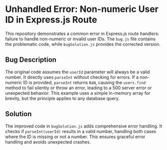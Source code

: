 # Unhandled Error: Non-numeric User ID in Express.js Route

This repository demonstrates a common error in Express.js route handlers: failure to handle non-numeric or invalid user IDs. The `bug.js` file contains the problematic code, while `bugSolution.js` provides the corrected version.

## Bug Description
The original code assumes the `userId` parameter will always be a valid number.  It directly uses `parseInt` without checking for errors. If a non-numeric ID is provided, `parseInt` returns `NaN`, causing the `users.find` method to fail silently or throw an error, leading to a 500 server error or unexpected behavior.  This example uses a simple in-memory array for brevity, but the principle applies to any database query.

## Solution
The improved code in `bugSolution.js` adds comprehensive error handling.  It checks if `parseInt(userId)` results in a valid number, handling both cases where the ID is missing or not a number. This ensures graceful error handling and avoids unexpected crashes.
